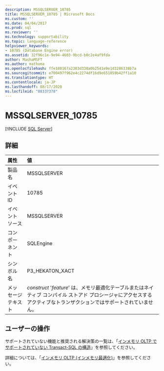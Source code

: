 ```yaml
---
description: MSSQLSERVER_10785
title: MSSQLSERVER_10785 | Microsoft Docs
ms.custom: ''
ms.date: 04/04/2017
ms.prod: sql
ms.reviewer: ''
ms.technology: supportability
ms.topic: language-reference
helpviewer_keywords:
- 10785 (Database Engine error)
ms.assetid: 32f96c1e-9e94-4603-9bcd-b0c2e4af9fda
author: MashaMSFT
ms.author: mathoma
ms.openlocfilehash: ffe180167a2303d330a0b2541e9e1d3286338b7a
ms.sourcegitcommit: e700497f962e4c2274df16d9e651059b42ff1a10
ms.translationtype: HT
ms.contentlocale: ja-JP
ms.lasthandoff: 08/17/2020
ms.locfileid: "88337378"
---
```

# <a name="mssqlserver_10785"></a>MSSQLSERVER_10785
 [!INCLUDE [SQL Server](../../includes/applies-to-version/sqlserver.md)]
  
## <a name="details"></a>詳細  
  
| 属性 | 値 |  
| :-------- | :---- |  
|製品名|MSSQLSERVER|  
|イベント ID|10785|  
|イベント ソース|MSSQLSERVER|  
|コンポーネント|SQLEngine|  
|シンボル名|P3_HEKATON_XACT|  
|メッセージ テキスト|*construct* '*feature*' は、メモリ最適化テーブルまたはネイティブ コンパイル ストアド プロシージャにアクセスするアクティブなトランザクションではサポートされていません。|  
  
## <a name="user-action"></a>ユーザーの操作  
サポートされていない機能と推奨される解決策の一覧は、「[インメモリ OLTP でサポートされていない Transact-SQL の構造](~/relational-databases/in-memory-oltp/transact-sql-constructs-not-supported-by-in-memory-oltp.md)」を参照してください。  
  
詳細については、「[インメモリ OLTP &#40;インメモリ最適化&#41;](~/relational-databases/in-memory-oltp/in-memory-oltp-in-memory-optimization.md)」を参照してください。  
  
